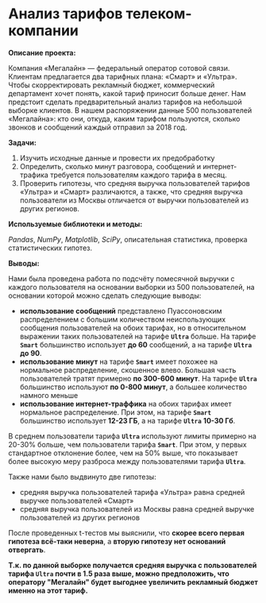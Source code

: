 # Анализ тарифов телеком-компании


**Описание проекта:** 

Компания «Мегалайн» — федеральный оператор сотовой связи. Клиентам предлагается два тарифных плана: «Смарт» и «Ультра». Чтобы скорректировать рекламный бюджет, коммерческий департамент хочет понять, какой тариф приносит больше денег. Нам предстоит сделать предварительный анализ тарифов на небольшой выборке клиентов. В нашем распоряжении данные 500 пользователей «Мегалайна»: кто они, откуда, каким тарифом пользуются, сколько звонков и сообщений каждый отправил за 2018 год.

**Задачи:**

1. Изучить исходные данные и провести их предобработку
2. Определить, сколько минут разговора, сообщений и интернет-трафика требуется пользователям каждого тарифа в месяц.
3. Проверить гипотезы, что средняя выручка пользователей тарифов «Ультра» и «Смарт» различаются, а также, что средняя выручка пользователи из Москвы отличается от выручки пользователей из других регионов.

**Используемые библиотеки и методы:** 

*Pandas*, *NumPy*, *Matplotlib*, *SciPy*, описательная статистика, проверка статистических гипотез.

**Выводы:**

Нами была проведена работа по подсчёту помесячной выручки с каждого пользователя на основании выборки из 500 пользователей, на основании которой можно сделать следующие выводы:
- **использование сообщений** представлено Пуассоновским распределением с большим количеством неиспользующих сообщения пользователей на обоих тарифах, но в относительном выражении таких пользователей на тарифе **`Ultra`** больше. На тарифе **`Smart`** большинство использует **до 60** сообщений, а на тарифе **`Ultra`** **до 90**.  
- **использование минут** на тарифе **`Smart`** имеет похожее на нормальное распределение, скошенное влево. Большая часть пользователей тратят примерно **по 300-600 минут**. На тарифе **`Ultra`** большинство используют **по 0-800 минут**, а большее количество намного меньше
- **использование интернет-траффика** на обоих тарифах имеет нормальное распределение. При этом, на тарифе **`Smart`** большинство использует **12-23 ГБ**, а на тарифе **`Ultra`** **10-30 Гб**. 

В среднем пользователи тарифа **`Ultra`** используют лимиты примерно на 20-30% больше, чем пользователи тарифа **`Smart`**. При этом, у первых стандартное отклонение более, чем на 50% выше, что показывает более высокую меру разброса между пользователями тарифа **`Ultra`**.
    
Также нами было выдвинуто две гипотезы:  
- средняя выручка пользователей тарифа «Ультра» равна средней выручке пользователей «Смарт»   
- средняя выручка пользователей из Москвы равна средней выручке пользователей из других регионов  

После проведенных t-тестов мы выяснили, что **скорее всего первая гипотеза всё-таки неверна**, а **вторую гипотезу нет оснований отвергать**.  

**Т.к. по данной выборке получается средняя выручка с пользователей тарифа `Ultra` почти в 1.5 раза выше, можно предположить, что оператору "Мегалайн" будет выгоднее увеличить рекламный бюджет именно на этот тариф.**

